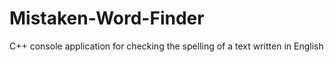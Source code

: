 # Mistaken-Word-Finder
C++ console application for checking the spelling of a text written in English
